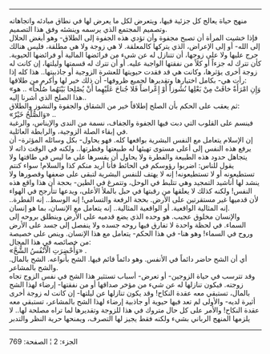 ------------------------------------------------------------------------

منهج حياة يعالج كل جزئية فيها، ويتعرض لكل ما يعرض لها في نطاق مبادئه
واتجاهاته وتصميم المجتمع الذي يرسمه وينشئه وفق هذا التصميم.  
فإذا خشيت المرأة أن تصبح مجفوة وأن تؤدي هذه الجفوة إلى الطلاق- وهو أبغض
الحلال إلى الله- أو إلى الإعراض، الذي يتركها كالمعلقة. لا هي زوجة ولا هي
مطلقة، فليس هنالك حرج عليها ولا على زوجها، أن تتنازل له عن شيء من
فرائضها المالية أو فرائضها الحيوية. كأن تترك له جزءاً أو كلاً من نفقتها
الواجبة عليه. أو أن تترك له قسمتها وليلتها، إن كانت له زوجة أخرى يؤثرها،
وكانت هي قد فقدت حيويتها للعشرة الزوجية أو جاذبيتها.. هذا كله إذا رأت
هي- بكامل اختيارها وتقديرها لجميع ظروفها- أن ذلك خير لها وأكرم من
طلاقها:  
«وَإِنِ امْرَأَةٌ خافَتْ مِنْ بَعْلِها نُشُوزاً أَوْ إِعْراضاً فَلا جُناحَ عَلَيْهِما أَنْ يُصْلِحا بَيْنَهُما
صُلْحاً» .. هو هذا الصلح الذي أشرنا إليه..  
ثم يعقب على الحكم بأن الصلح إطلاقاً خير من الشقاق والجفوة والنشوز
والطلاق:  
«وَالصُّلْحُ خَيْرٌ» ..  
فينسم على القلوب التي دبت فيها الجفوة والجفاف، نسمة من الندى والإيناس،
والرغبة في إبقاء الصلة الزوجية، والرابطة العائلية.  
إن الإسلام يتعامل مع النفس البشرية بواقعها كله. فهو يحاول- بكل وسائله
المؤثرة- أن يرفع هذه النفس إلى أعلى مستوى تهيئها له طبيعتها وفطرتها..
ولكنه في الوقت ذاته لا يتجاهل حدود هذه الطبيعة والفطرة ولا يحاول أن
يقسرها على ما ليس في طاقتها ولا يقول للناس: اضربوا رؤوسكم في الحائط فأنا
أريد منكم كذا والسلام! سواء كنتم تستطيعونه أو لا تستطيعونه! إنه لا يهتف
للنفس البشرية لتبقى على ضعفها وقصورها ولا ينشد لها أناشيد التمجيد وهي
تتلبط في الوحل، وتتمرغ في الطين- بحجة أن هذا واقع هذه النفس! ولكنه كذلك
لا يعلقها من رقبتها في حبل بالملأ الأعلى، ويدعها تتأرجح في الهواء لأن
قدميها غير مستقرتين على الأرض. بحجة الرفعة والتسامي! إنه الوسط.. إنه
الفطرة.. إنه المثالية الواقعية. أو الواقعية المثالية.. إنه يتعامل مع
الإنسان، بما هو إنسان.  
والإنسان مخلوق عجيب. هو وحده الذي يضع قدميه على الأرض وينطلق بروحه إلى
السماء. في لحظة واحدة لا تفارق فيها روحه جسده ولا ينفصل إلى جسد على
الأرض وروح في السماء! وهو هنا- في هذا الحكم- يتعامل مع هذا الإنسان. وينص
على خصيصة من خصائصه في هذا المجال:  
«وَأُحْضِرَتِ الْأَنْفُسُ الشُّحَّ» .  
أي أن الشح حاضر دائماً في الأنفس. وهو دائماً قائم فيها. الشح بأنواعه. الشح
بالمال. والشح بالمشاعر.  
وقد تترسب في حياة الزوجين- أو تعرض- أسباب تستثير هذا الشح في نفس الزوج
تجاه زوجته. فيكون تنازلها له عن شيء من مؤخر صداقها أو من نفقتها- إرضاء
لهذا الشح بالمال، تستبقي معه عقدة النكاح! وقد يكون تنازلها عن ليلتها- إن
كانت له زوجة أخرى أثيرة لديه- والأولى لم تعد فيها حيوية أو جاذبية إرضاء
لهذا الشح بالمشاعر، تستبقي معه عقدة النكاح! والأمر على كل حال متروك في
هذا للزوجة وتقديرها لما تراه مصلحة لها.. لا يلزمها المنهج الرباني بشيء
ولكنه فقط يجيز لها التصرف، ويمنحها حرية النظر والتدبر

------------------------------------------------------------------------

الجزء: 2 ¦ الصفحة: 769
